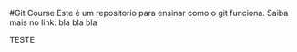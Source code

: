 #Git Course
Este é um repositorio para ensinar como o git funciona.
Saiba mais no link: bla bla bla

TESTE